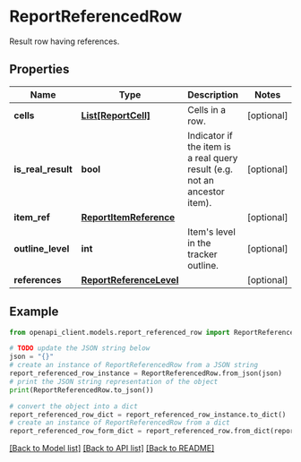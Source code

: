 # ReportReferencedRow

Result row having references.

## Properties

Name | Type | Description | Notes
------------ | ------------- | ------------- | -------------
**cells** | [**List[ReportCell]**](ReportCell.md) | Cells in a row. | [optional] 
**is_real_result** | **bool** | Indicator if the item is a real query result (e.g. not an ancestor item). | [optional] 
**item_ref** | [**ReportItemReference**](ReportItemReference.md) |  | [optional] 
**outline_level** | **int** | Item&#39;s level in the tracker outline. | [optional] 
**references** | [**ReportReferenceLevel**](ReportReferenceLevel.md) |  | [optional] 

## Example

```python
from openapi_client.models.report_referenced_row import ReportReferencedRow

# TODO update the JSON string below
json = "{}"
# create an instance of ReportReferencedRow from a JSON string
report_referenced_row_instance = ReportReferencedRow.from_json(json)
# print the JSON string representation of the object
print(ReportReferencedRow.to_json())

# convert the object into a dict
report_referenced_row_dict = report_referenced_row_instance.to_dict()
# create an instance of ReportReferencedRow from a dict
report_referenced_row_form_dict = report_referenced_row.from_dict(report_referenced_row_dict)
```
[[Back to Model list]](../README.md#documentation-for-models) [[Back to API list]](../README.md#documentation-for-api-endpoints) [[Back to README]](../README.md)


